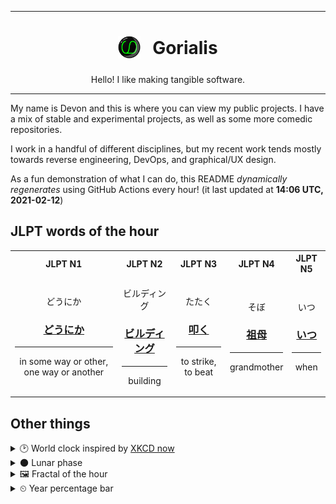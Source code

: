 ***

<h1 align="center">
<sub>
    <img src="readme/resources/avatar.png" height="36">
</sub>
&nbsp;
Gorialis
</h1>
<p align="center">
Hello! I like making tangible software.
</p>

***

My name is Devon and this is where you can view my public projects. I have a mix of stable and experimental projects, as well as some more comedic repositories.

I work in a handful of different disciplines, but my recent work tends mostly towards reverse engineering, DevOps, and graphical/UX design.

As a fun demonstration of what I can do, this README *dynamically regenerates* using GitHub Actions every hour! (it last updated at **14:06 UTC, 2021-02-12**)

<h2>JLPT words of the hour</h2>
<table>
    <tr>
        <th>JLPT N1</th>
        <th>JLPT N2</th>
        <th>JLPT N3</th>
        <th>JLPT N4</th>
        <th>JLPT N5</th>
    </tr>
    <tr>
        <td>
            <p align="center">どうにか</p>
            <h3 align="center"><b><a href="https://jisho.org/search/%E3%81%A9%E3%81%86%E3%81%AB%E3%81%8B">どうにか</a></b></h3>
            <hr>
            <p align="center">in some way or other,<wbr> one way or another</p>
        </td>
        <td>
            <p align="center">ビルディング</p>
            <h3 align="center"><b><a href="https://jisho.org/search/%E3%83%93%E3%83%AB%E3%83%87%E3%82%A3%E3%83%B3%E3%82%B0">ビルディング</a></b></h3>
            <hr>
            <p align="center">building</p>
        </td>
        <td>
            <p align="center">たたく</p>
            <h3 align="center"><b><a href="https://jisho.org/search/%E5%8F%A9%E3%81%8F">叩く</a></b></h3>
            <hr>
            <p align="center">to strike,<wbr> to beat</p>
        </td>
        <td>
            <p align="center">そぼ</p>
            <h3 align="center"><b><a href="https://jisho.org/search/%E7%A5%96%E6%AF%8D">祖母</a></b></h3>
            <hr>
            <p align="center">grandmother</p>
        </td>
        <td>
            <p align="center">いつ</p>
            <h3 align="center"><b><a href="https://jisho.org/search/%E3%81%84%E3%81%A4">いつ</a></b></h3>
            <hr>
            <p align="center">when</p>
        </td>
    </tr>
</table>

<h2>Other things</h2>
<details>
<summary>🕑  World clock inspired by <a href="https://xkcd.com/now">XKCD now</a></summary>

> <img src="generated/now.png" width="512">

</details>
<details>
<summary>🌑 Lunar phase</summary>

The moon is approximately 4.91% through its phase (New Moon).

</details>
<details>
<summary>&#x1f5bc; Fractal of the hour</summary>

> <img src="generated/fractal.png" width="512">

</details>
<details>
<summary>&#x23f2; Year percentage bar</summary>
<pre><code>2021 [██▁▁▁▁▁▁▁▁▁▁▁▁▁▁▁▁▁▁] 11.67%</code></pre>
</details>
